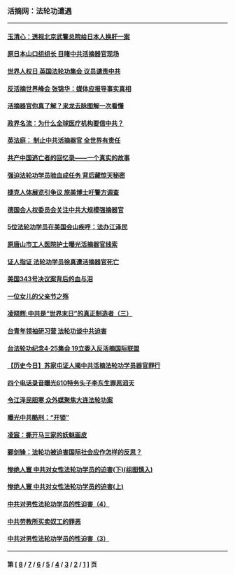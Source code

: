 ### 活摘网：法轮功遭遇
---
#### [玉清心：透视北京武警总院给日本人换肝一案](../../pages/nf5881/n13771978.md?03100430) 
#### [原日本山口组组长 目睹中共活摘器官现场](../../pages/nf5881/n13767360.md?03100430) 
#### [世界人权日 英国法轮功集会 议员谴责中共](../../pages/nf5881/n13431763.md?03100430) 
#### [反活摘世界峰会 张锦华：媒体应报导事实真相](../../pages/nf5881/n13278502.md?03100430) 
#### [活摘器官你真了解？来龙去脉图解一次看懂](../../pages/nf5881/n13013820.md?03100430) 
#### [政界名流：为什么全球医疗机构要信中共？](../../pages/nf5881/n11945479.md?03100430) 
#### [英法庭： 制止中共活摘器官 全世界有责任](../../pages/nf5881/n11330691.md?03100430) 
#### [共产中国逃亡者的回忆录——一个真实的故事](../../pages/nf5881/n10918649.md?03100430) 
#### [强迫法轮功学员验血成任务 背后藏惊天秘密](../../pages/nf5881/n4252384.md?03100430) 
#### [捷克人体展览引争议 旅美博士吁警方调查](../../pages/nf5881/n9429187.md?03100430) 
#### [德国会人权委员会关注中共大规模强摘器官](../../pages/nf5881/n8418950.md?03100430) 
#### [5位法轮功学员在美国会山疾呼：法办江泽民](../../pages/nf5881/n8101519.md?03100430) 
#### [原唐山市工人医院护士曝光活摘器官线索](../../pages/nf5881/n8076384.md?03100430) 
#### [证人指证 法轮功学员徐真遭活摘器官死亡](../../pages/nf5881/n8042467.md?03100430) 
#### [美国343号决议案背后的血与泪](../../pages/nf5881/n8020684.md?03100430) 
#### [一位女儿的父亲节之殇](../../pages/nf5881/n8014122.md?03100430) 
#### [凌晓辉:中共是“世界末日”的真正制造者（三）](../../pages/nf5881/n4210333.md?03100430) 
#### [台青年领袖研习营 法轮功谈中共迫害](../../pages/nf5881/n4141857.md?03100430) 
#### [台法轮功纪念4‧25集会 19立委入反活摘国际联盟](../../pages/nf5881/n4141821.md?03100430) 
#### [【历史今日】苏家屯证人揭中共活摘法轮功学员器官罪行](../../pages/nf5881/n4135912.md?03100430) 
#### [四个电话录音曝光610特务头子李东生罪恶滔天](../../pages/nf5881/n4040060.md?03100430) 
#### [令江泽民胆寒 众外媒聚焦大连法轮功案](../../pages/nf5881/n3932671.md?03100430) 
#### [曝光中共酷刑：“开锁”](../../pages/nf5881/n3889373.md?03100430) 
#### [凌宸：撕开马三家的妖魅画皮](../../pages/nf5881/n3849369.md?03100430) 
#### [郦剑锋：法轮功被迫害国际社会应作怎样的反思？](../../pages/nf5881/n3824560.md?03100430) 
#### [惨绝人寰 中共对女性法轮功学员的迫害(下)(组图慎入)](../../pages/nf5881/n3816285.md?03100430) 
#### [惨绝人寰 中共对女性法轮功学员的迫害(上)](../../pages/nf5881/n3815374.md?03100430) 
#### [中共对男性法轮功学员的性迫害（4）](../../pages/nf5881/n3769144.md?03100430) 
#### [中共劳教所买卖奴工的罪恶](../../pages/nf5881/n3769378.md?03100430) 
#### [中共对男性法轮功学员的性迫害（3）](../../pages/nf5881/n3768231.md?03100430) 

---
#### 第 [ [8](./8.md?03100430) / [7](./7.md?03100430) / [6](./6.md?03100430) / [5](./5.md?03100430) / [4](./4.md?03100430) / [3](./3.md?03100430) / [2](./2.md?03100430) / [1](./1.md?03100430) ] 页
